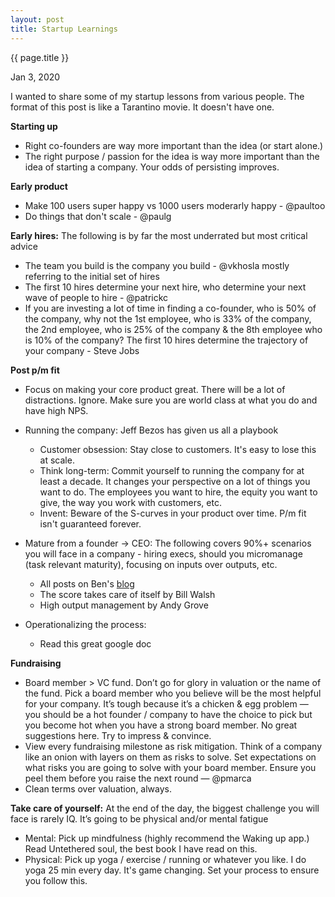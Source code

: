 ```yaml
---
layout: post
title: Startup Learnings 
---
```


{{ page.title }}

Jan 3, 2020

I wanted to share some of my startup lessons from various people. The format of this post is like a Tarantino movie. It doesn't have one. 

**Starting up**   
- Right co-founders are way more important than the idea (or start alone.) 
- The right purpose / passion for the idea is way more important than the idea of starting a company. Your odds of persisting improves. 

**Early product**
- Make 100 users super happy vs 1000 users moderarly happy - @paultoo
- Do things that don't scale - @paulg

**Early hires:** The following is by far the most underrated but most critical advice
- The team you build is the company you build - @vkhosla mostly referring to the initial set of hires
- The first 10 hires determine your next hire, who determine your next wave of people to hire - @patrickc
- If you are investing a lot of time in finding a co-founder, who is 50% of the company, why not the 1st employee, who is 33% of the company, the 2nd employee, who is 25% of the company & the 8th employee who is 10% of the company? The first 10 hires determine the trajectory of your company - Steve Jobs 

**Post p/m fit**
- Focus on making your core product great. There will be a lot of distractions. Ignore. Make sure you are world class at what you do and have high NPS. 
- Running the company: Jeff Bezos has given us all a playbook
	- Customer obsession: Stay close to customers. It's easy to lose this at scale. 
	- Think long-term: Commit yourself to running the company for at least a decade. It changes your perspective on a lot of things you want to do. The employees you want to hire, the equity you want to give, the way you work with customers, etc. 
	- Invent: Beware of the S-curves in your product over time. P/m fit isn't guaranteed forever. 
- Mature from a founder -> CEO: The following covers 90%+ scenarios you will face in a company - hiring execs, should you micromanage (task relevant maturity), focusing on inputs over outputs, etc. 
	- All posts on Ben's [blog](https://a16z.com/author/ben-horowitz/)
	- The score takes care of itself by Bill Walsh
	- High output management by Andy Grove
	 
- Operationalizing the process: 
	- Read this great google doc 

**Fundraising**
- Board member > VC fund. Don’t go for glory in valuation or the name of the fund. Pick a board member who you believe will be the most helpful for your company. It’s tough because it’s a chicken & egg problem — you should be a hot founder / company to have the choice to pick but you become hot when you have a strong board member. No great suggestions here. Try to impress & convince. 
- View every fundraising milestone as risk mitigation. Think of a company like an onion with layers on them as risks to solve. Set expectations on what risks you are going to solve with your board member. Ensure you peel them before you raise the next round — @pmarca 
- Clean terms over valuation, always.

**Take care of yourself:** At the end of the day, the biggest challenge you will face is rarely IQ. It’s going to be physical and/or mental fatigue
- Mental: Pick up mindfulness (highly recommend the Waking up app.) Read Untethered soul, the best book I have read on this. 
- Physical: Pick up yoga / exercise / running or whatever you like. I do yoga 25 min every day. It's game changing. Set your process to ensure you follow this. 

